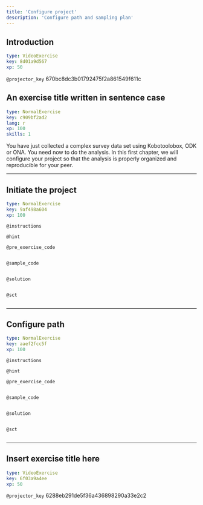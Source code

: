 ```yaml
---
title: 'Configure project'
description: 'Configure path and sampling plan'
---
```


## Introduction

```yaml
type: VideoExercise
key: 8d01a9d567
xp: 50
```

`@projector_key`
670bc8dc3b01792475f2a861549f611c



## An exercise title written in sentence case

```yaml
type: NormalExercise
key: c909bf2ad2
lang: r
xp: 100
skills: 1
```

You have just collected a complex survey data set using Kobotoolobox, ODK or ONA. You need now to do the analysis. In this first chapter, we will configure your project so that the analysis is properly organized and reproducible for your peer.

---

## Initiate the project

```yaml
type: NormalExercise
key: 9af498a604
xp: 100
```



`@instructions`


`@hint`


`@pre_exercise_code`
```{r}

```

`@sample_code`
```{r}

```

`@solution`
```{r}

```

`@sct`
```{r}

```

---

## Configure path

```yaml
type: NormalExercise
key: aaef2fcc5f
xp: 100
```



`@instructions`


`@hint`


`@pre_exercise_code`
```{r}

```

`@sample_code`
```{r}

```

`@solution`
```{r}

```

`@sct`
```{r}

```

---

## Insert exercise title here

```yaml
type: VideoExercise
key: 6f03a9a4ee
xp: 50
```

`@projector_key`
6288eb291de5f36a436898290a33e2c2
